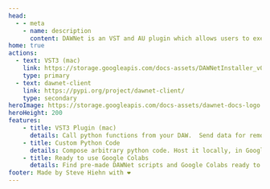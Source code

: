 ```yaml
---
head:
  - - meta
    - name: description
      content: DAWNet is an VST and AU plugin which allows users to execute remote python functions from their DAW. 
home: true 
actions:
  - text: VST3 (mac)
    link: https://storage.googleapis.com/docs-assets/DAWNetInstaller_v0_1_5.zip
    type: primary
  - text: dawnet-client
    link: https://pypi.org/project/dawnet-client/
    type: secondary
heroImage: https://storage.googleapis.com/docs-assets/dawnet-docs-logo.png
heroHeight: 200
features:
    - title: VST3 Plugin (mac)
      details: Call python functions from your DAW.  Send data for remote processing from the DAW, and get the results back in the DAW.
    - title: Custom Python Code
      details: Compose arbitrary python code. Host it locally, in Google Colab, or any remote server.
    - title: Ready to use Google Colabs
      details: Find pre-made DAWNet scripts and Google Colabs ready to use.
footer: Made by Steve Hiehn with ❤️
---
```

